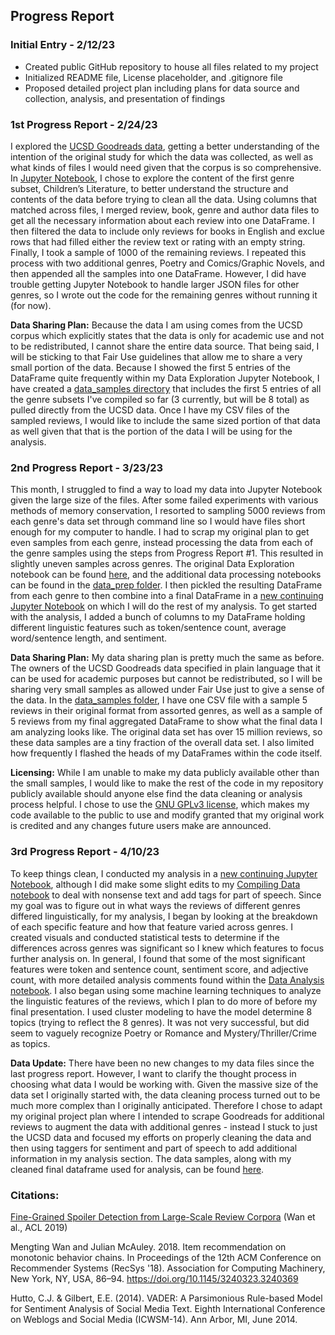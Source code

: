 ## Progress Report
### Initial Entry - 2/12/23
- Created public GitHub repository to house all files related to my project
- Initialized README file, License placeholder, and .gitignore file
- Proposed detailed project plan including plans for data source and collection, analysis, and presentation of findings

### 1st Progress Report - 2/24/23
I explored the [UCSD Goodreads data](https://sites.google.com/eng.ucsd.edu/ucsdbookgraph/home#h.p_VCP_qovwtnn1), getting a better understanding of the intention of the original study for which the data was collected, as well as what kinds of files I would need given that the corpus is so comprehensive. In [Jupyter Notebook](https://github.com/Data-Science-for-Linguists-2023/Goodreads-Genre-Reviews-Analysis/blob/main/Data_Exploration.ipynb), I chose to explore the content of the first genre subset, Children’s Literature, to better understand the structure and contents of the data before trying to clean all the data. Using columns that matched across files, I merged review, book, genre and author data files  to get all the necessary information about each review into one DataFrame. I then filtered the data to include only reviews for books in English and exclue rows that had filled either the review text or rating with an empty string. Finally, I took a sample of 1000 of the remaining reviews. I repeated this process with two additional genres, Poetry and Comics/Graphic Novels, and then appended all the samples into one DataFrame. However, I did have trouble getting Jupyter Notebook to handle larger JSON files for other genres, so I wrote out the code for the remaining genres without running it (for now). 

**Data Sharing Plan:** Because the data I am using comes from the UCSD corpus which explicitly states that the data is only for academic use and not to be redistributed, I cannot share the entire data source. That being said, I will be sticking to that Fair Use guidelines that allow me to share a very small portion of the data. Because I showed the first 5 entries of the DataFrame quite frequently within my Data Exploration Jupyter Notebook, I have created a [data_samples directory](https://github.com/Data-Science-for-Linguists-2023/Goodreads-Genre-Reviews-Analysis/tree/main/data_samples) that includes the first 5 entries of all the genre subsets I've compiled so far (3 currently, but will be 8 total) as pulled directly from the UCSD data. Once I have my CSV files of the sampled reviews, I would like to include the same sized portion of that data as well given that that is the portion of the data I will be using for the analysis. 

### 2nd Progress Report - 3/23/23
This month, I struggled to find a way to load my data into Jupyter Notebook given the large size of the files. After some failed experiments with various methods of memory conservation, I resorted to sampling 5000 reviews from each genre's data set through command line so I would have files short enough for my computer to handle. I had to scrap my original plan to get even samples from each genre, instead processing the data from each of the genre samples using the steps from Progress Report #1. This resulted in slightly uneven samples across genres. The original Data Exploration notebook can be found [here](https://github.com/Data-Science-for-Linguists-2023/Goodreads-Genre-Reviews-Analysis/blob/main/Data_Exploration.ipynb), and the additional data processing notebooks can be found in the [data_prep folder](https://github.com/Data-Science-for-Linguists-2023/Goodreads-Genre-Reviews-Analysis/tree/main/data_prep). I then pickled the resulting DataFrame from each genre to then combine into a final DataFrame in a [new continuing Jupyter Notebook](https://github.com/Data-Science-for-Linguists-2023/Goodreads-Genre-Reviews-Analysis/blob/main/Compiling_Data.ipynb) on which I will do the rest of my analysis. To get started with the analysis, I added a bunch of columns to my DataFrame holding different linguistic features such as token/sentence count, average word/sentence length, and sentiment.

**Data Sharing Plan:**
My data sharing plan is pretty much the same as before. The owners of the UCSD Goodreads data specified in plain language that it can be used for academic purposes but cannot be redistributed, so I will be sharing very small samples as allowed under Fair Use just to give a sense of the data. In the [data_samples folder](https://github.com/Data-Science-for-Linguists-2023/Goodreads-Genre-Reviews-Analysis/tree/main/data_samples), I have one CSV file with a sample 5 reviews in their original format from assorted genres, as well as a sample of 5 reviews from my final aggregated DataFrame to show what the final data I am analyzing looks like. The original data set has over 15 million reviews, so these data samples are a tiny fraction of the overall data set. I also limited how frequently I flashed the heads of my DataFrames within the code itself.

**Licensing:**
While I am unable to make my data publicly available other than the small samples, I would like to make the rest of the code in my repository publicly available should anyone else find the data cleaning or analysis process helpful. I chose to use the [GNU GPLv3 license](https://choosealicense.com/licenses/gpl-3.0/), which makes my code available to the public to use and modify granted that my original work is credited and any changes future users make are announced.

### 3rd Progress Report - 4/10/23
To keep things clean, I conducted my analysis in a [new continuing Jupyter Notebook](https://github.com/Data-Science-for-Linguists-2023/Goodreads-Genre-Reviews-Analysis/blob/main/Data_Analysis.ipynb), although I did make some slight edits to my [Compiling Data notebook](https://github.com/Data-Science-for-Linguists-2023/Goodreads-Genre-Reviews-Analysis/blob/main/Compiling_Data.ipynb) to deal with nonsense text and add tags for part of speech. Since my goal was to figure out in what ways the reviews of different genres differed linguistically, for my analysis, I began by looking at the breakdown of each specific feature and how that feature varied across genres. I created visuals and conducted statistical tests to determine if the differences across genres was significant so I knew which features to focus further analysis on. In general, I found that some of the most significant features were token and sentence count, sentiment score, and adjective count, with more detailed analysis comments found within the [Data Analysis notebook](https://github.com/Data-Science-for-Linguists-2023/Goodreads-Genre-Reviews-Analysis/blob/main/Data_Analysis.ipynb). I also began using some machine learning techniques to analyze the linguistic features of the reviews, which I plan to do more of before my final presentation. I used cluster modeling to have the model determine 8 topics (trying to reflect the 8 genres). It was not very successful, but did seem to vaguely recognize Poetry or Romance and Mystery/Thriller/Crime as topics.

**Data Update:**
There have been no new changes to my data files since the last progress report. However, I want to clarify the thought process in choosing what data I would be working with. Given the massive size of the data set I originally started with, the data cleaning process turned out to be much more complex than I originally anticipated. Therefore I chose to adapt my original project plan where I intended to scrape Goodreads for additional reviews to augment the data with additional genres - instead I stuck to just the UCSD data and focused my efforts on properly cleaning the data and then using taggers for sentiment and part of speech to add additional information in my analysis section. The data samples, along with my cleaned final dataframe used for analysis, can be found [here](https://github.com/Data-Science-for-Linguists-2023/Goodreads-Genre-Reviews-Analysis/tree/main/data_samples).

### Citations:

[Fine-Grained Spoiler Detection from Large-Scale Review Corpora](https://aclanthology.org/P19-1248) (Wan et al., ACL 2019)

Mengting Wan and Julian McAuley. 2018. Item recommendation on monotonic behavior chains. In Proceedings of the 12th ACM Conference on Recommender Systems (RecSys '18). Association for Computing Machinery, New York, NY, USA, 86–94. <https://doi.org/10.1145/3240323.3240369>

Hutto, C.J. & Gilbert, E.E. (2014). VADER: A Parsimonious Rule-based Model for Sentiment Analysis of Social Media Text. Eighth International Conference on Weblogs and Social Media (ICWSM-14). Ann Arbor, MI, June 2014.

